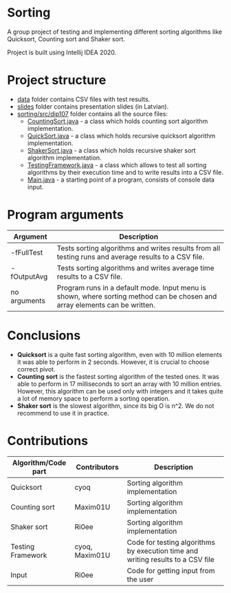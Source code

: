 # Sorting
A group project of testing and implementing  different sorting algorithms like Quicksort, Counting sort and Shaker sort. 

Project is built using Intellij IDEA 2020.

# Project structure

- [data](./data) folder contains CSV files with test results.
- [slides](.slides) folder contains presentation slides (in Latvian).
- [sorting/src/dip107](./sorting/src/dip107) folder contains all the source files:
  - [CountingSort.java](./sorting/src/dip107/CountingSort.java) - a class which holds counting sort algorithm implementation.
  - [QuickSort.java](./sorting/src/dip107/QuickSort.java) - a class which holds recursive quicksort algorithm implementation.
  - [ShakerSort.java](./sorting/src/dip107/ShakerSort.java) - a class which holds recursive shaker sort algorithm implementation.
  - [TestingFramework.java](./sorting/src/dip107/TestingFramework.java) - a class which allows to test all sorting algorithms by their execution time and to write results into a CSV file. 
  - [Main.java](./sorting/src/dip107/Main.java) - a starting point of a program, consists of console data input.

# Program arguments

| Argument     | Description                                                  |
| ------------ | ------------------------------------------------------------ |
| -fFullTest   | Tests sorting algorithms and writes results from all testing runs and average results to a CSV file. |
| -fOutputAvg  | Tests sorting algorithms and writes average time results to a CSV file. |
| no arguments | Program runs in a default mode. Input menu is shown, where sorting method can be chosen and array elements can be written. |

# Conclusions

- **Quicksort** is a quite fast sorting algorithm, even with 10 million elements it was able to perform in 2 seconds. However, it is crucial to choose correct pivot.
- **Counting sort** is the fastest sorting algorithm of the tested ones. It was able to perform in 17 milliseconds to sort an array with 10 million entries. However, this algorithm can be used only with integers and it takes quite a lot of memory space to perform a sorting operation.
- **Shaker sort** is the slowest algorithm, since its big O is n^2. We do not recommend to use it in practice. 

# Contributions

| Algorithm/Code part | Contributors   | Description                                                  |
| ------------------- | -------------- | ------------------------------------------------------------ |
| Quicksort           | cyoq           | Sorting algorithm implementation                             |
| Counting sort       | Maxim01U       | Sorting algorithm implementation                             |
| Shaker sort         | Ri0ee          | Sorting algorithm implementation                             |
| Testing Framework   | cyoq, Maxim01U | Code for testing algorithms by execution time and writing results to a CSV file |
| Input               | Ri0ee          | Code for getting input from the user                         |

